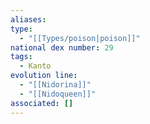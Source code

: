 ```yaml
---
aliases: 
type:
  - "[[Types/poison|poison]]"
national dex number: 29
tags:
  - Kanto
evolution line:
  - "[[Nidorina]]"
  - "[[Nidoqueen]]"
associated: []
---
```

